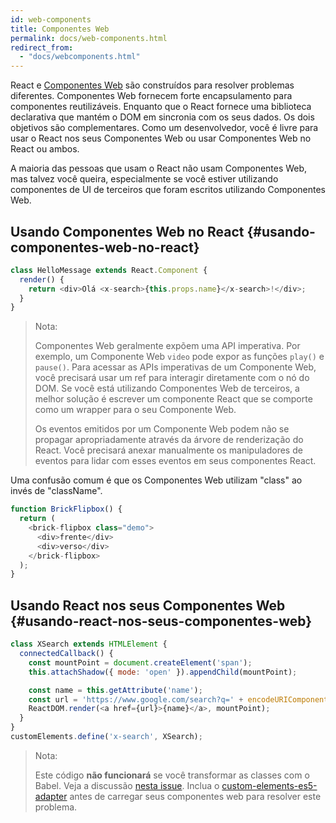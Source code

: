 ```yaml
---
id: web-components
title: Componentes Web
permalink: docs/web-components.html
redirect_from:
  - "docs/webcomponents.html"
---
```


React e [Componentes Web](https://developer.mozilla.org/pt-BR/docs/Web/Web_Components) são construídos para resolver problemas diferentes. Componentes Web fornecem forte encapsulamento para componentes reutilizáveis. Enquanto que o React fornece uma biblioteca declarativa que mantém o DOM em sincronia com os seus dados. Os dois objetivos são complementares. Como um desenvolvedor, você é livre para usar o React nos seus Componentes Web ou usar Componentes Web no React ou ambos.

A maioria das pessoas que usam o React não usam Componentes Web, mas talvez você queira, especialmente se você estiver utilizando componentes de UI de terceiros que foram escritos utilizando Componentes Web.

## Usando Componentes Web no React {#usando-componentes-web-no-react}

```javascript
class HelloMessage extends React.Component {
  render() {
    return <div>Olá <x-search>{this.props.name}</x-search>!</div>;
  }
}
```

> Nota:
>
> Componentes Web geralmente expõem uma API imperativa. Por exemplo, um Componente Web `video` pode expor as funções `play()` e `pause()`. Para acessar as APIs imperativas de um Componente Web, você precisará usar um ref para interagir diretamente com o nó do DOM. Se você está utilizando Componentes Web de terceiros, a melhor solução é escrever um componente React que se comporte como um wrapper para o seu Componente Web.
>
> Os eventos emitidos por um Componente Web podem não se propagar apropriadamente através da árvore de renderização do React.
> Você precisará anexar manualmente os manipuladores de eventos para lidar com esses eventos em seus componentes React.

Uma confusão comum é que os Componentes Web utilizam "class" ao invés de "className".

```javascript
function BrickFlipbox() {
  return (
    <brick-flipbox class="demo">
      <div>frente</div>
      <div>verso</div>
    </brick-flipbox>
  );
}
```

## Usando React nos seus Componentes Web {#usando-react-nos-seus-componentes-web}

```javascript
class XSearch extends HTMLElement {
  connectedCallback() {
    const mountPoint = document.createElement('span');
    this.attachShadow({ mode: 'open' }).appendChild(mountPoint);

    const name = this.getAttribute('name');
    const url = 'https://www.google.com/search?q=' + encodeURIComponent(name);
    ReactDOM.render(<a href={url}>{name}</a>, mountPoint);
  }
}
customElements.define('x-search', XSearch);
```

>Nota:
>
>Este código **não funcionará** se você transformar as classes com o Babel. Veja a discussão [nesta issue](https://github.com/w3c/webcomponents/issues/587).
>Inclua o [custom-elements-es5-adapter](https://github.com/webcomponents/webcomponentsjs#custom-elements-es5-adapterjs) antes de carregar seus componentes web para resolver este problema.

